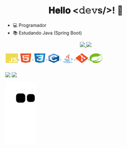<div>
 <h1 align="center"><b> 𝐇𝐞𝐥𝐥𝐨</b> <𝚍𝚎𝚟s/>! 👋</h1>
</div>

- :computer: Programador 
- :books: Estudando Java (Spring Boot)

<div align="center">
 <a href="https://github.com/yhonathanpavan">
  <img height="180em" src="https://github-readme-stats.vercel.app/api?username=YhonathanPavan&show_icons=true&theme=gotham&include_all_commits=true&count_private=true"/>
  <img height="180em" src="https://github-readme-stats.vercel.app/api/top-langs/?username=yhonathanpavan&layout=compact&langs_count=7&theme=gotham"/>
</div>

<div style="display: inline_block"><br>
  <img align="center" alt="Js" height="30" width="40" src="https://raw.githubusercontent.com/devicons/devicon/master/icons/javascript/javascript-plain.svg">
  <img align="center" alt="HTML" height="30" width="40" src="https://raw.githubusercontent.com/devicons/devicon/master/icons/html5/html5-original.svg">
  <img align="center" alt="SS" height="30" width="40" src="https://raw.githubusercontent.com/devicons/devicon/master/icons/css3/css3-original.svg">
  <img align="center" alt="C" height="30" width="40" src="https://raw.githubusercontent.com/devicons/devicon/master/icons/c/c-original.svg">
  <img align="center" alt="Java" height="30" width="40" src="https://raw.githubusercontent.com/devicons/devicon/master/icons/java/java-original.svg">
   <img align="center" alt="Java" height="30" width="40" src="https://raw.githubusercontent.com/devicons/devicon/master/icons/git/git-original.svg">
 <img align="center" alt="Java" height="30" width="40" src="https://raw.githubusercontent.com/devicons/devicon/master/icons/spring/spring-original.svg">
</div>
 
##
  
<div>
  <a href = "mailto:yhonathannpavan@gmail.com"><img src="https://img.shields.io/badge/-Gmail-%23333?style=for-the-badge&logo=gmail&logoColor=white" target="_blank"></a>
  <a href="https://www.linkedin.com/in/yhonathan-pavan-365522206/" target="_blank"><img src="https://img.shields.io/badge/-LinkedIn-%230077B5?style=for-the-badge&logo=linkedin&logoColor=white" target="_blank"></a>   
</div>

 ![Snake animation](https://github.com/YhonathanPavan/yhonathanpavan/blob/output/github-contribution-grid-snake.svg)
